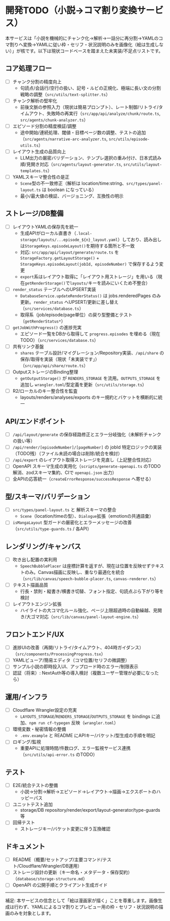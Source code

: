 # 開発TODO（小説→コマ割り変換サービス）

本サービスは「小説を機械的にチャンク化→解析→一話分に再分割→YAMLのコマ割りへ変換→YAMLに従い枠・セリフ・状況説明のみを画像化（絵は生成しない）」が核です。以下は現状コードベースを踏まえた未実装/不足点リストです。

## コア処理フロー
- [ ] チャンク分割の精度向上
  - 句読点/会話行/空行の扱い、記号・ルビの正規化、極端に長い文の分割戦略の調整（`src/utils/text-splitter.ts`）
- [ ] チャンク解析の堅牢化
  - 前後文脈の参照入力（現状は簡易プロンプト）、レート制御/リトライ/タイムアウト、失敗時の再実行（`src/app/api/analyze/chunk/route.ts`, `src/agents/chunk-analyzer.ts`）
- [ ] エピソード分割の精度検証/調整
  - 途中開始/連続処理、閾値・目標ページ数の調整、テストの追加（`src/agents/narrative-arc-analyzer.ts`, `src/utils/episode-utils.ts`）
- [ ] レイアウト生成の品質向上
  - LLM出力の厳密バリデーション、テンプレ選択の重み付け、日本式読み順/見開き対応（`src/agents/layout-generator.ts`, `src/utils/layout-templates.ts`）
- [ ] YAMLスキーマ整合性の是正
  - `Scene`型の不一致修正（解析は location/time:string、`src/types/panel-layout.ts` は boolean になっている）
  - 最小/最大値の検証、バージョニング、互換性の明示

## ストレージ/DB整備
- [ ] レイアウトYAMLの保存先を統一
  - 生成APIがローカル直書き（`.local-storage/layouts/...episode_${n}_layout.yaml`）しており、読み出しは`StorageKeys.episodeLayout()`を期待する箇所と不一致
  - 対応: `src/app/api/layout/generate/route.ts` を `StorageFactory.getLayoutStorage()` + `StorageKeys.episodeLayout(jobId, episodeNumber)` で保存するよう変更
  - `export`系はレイアウト取得に「レイアウト用ストレージ」を用いる（現在`getRenderStorage()`で`layouts/`キーを読みにいくため不整合）
- [ ] `render_status` テーブルへのUPSERT実装
  - `DatabaseService.updateRenderStatus()` は jobs.renderedPages のみ更新。`render_status` へUPSERT/更新に差し替え（`src/services/database.ts`）
  - 取得系（job/episode/page単位）の戻り型整備とテスト（`getRenderStatus*`）
- [ ] `getJobWithProgress()` の進捗充実
  - エピソード一覧をDBから取得して `progress.episodes` を埋める（現在 TODO）（`src/services/database.ts`）
- [ ] 共有リンク基盤
  - `shares` テーブル設計/マイグレーション/Repository実装、`/api/share` の保存/取得を実装（現状「未実装です」）（`src/app/api/share/route.ts`）
- [ ] OutputストレージのBinding整理
  - `getOutputStorage()` が `RENDERS_STORAGE` を流用。`OUTPUTS_STORAGE` を追加し `wrangler.toml`/型定義を更新（`src/utils/storage.ts`）
- [ ] R2/ローカルのキー整合性を監査
  - layouts/renders/analyses/exports のキー規約とバケットを横断的に統一

## API/エンドポイント
- [ ] `/api/layout/generate` の保存経路修正とエラー分岐強化（未解析チャンクの扱い等）
- [ ] `/api/render/[episodeNumber]/[pageNumber]` の jobId 特定ロジックの実装（TODO残）（ファイル未読の場合は削除/統合を検討）
- [ ] `/api/export` のレイアウト取得ストレージを見直し（上記整合性対応）
- [ ] OpenAPI スキーマ生成の実用化（`scripts/generate-openapi.ts` のTODO解消、zodスキーマ集約、CIで `openapi.json` 出力）
- [ ] 全APIの応答統一（`createErrorResponse/successResponse` へ寄せる）

## 型/スキーマ/バリデーション
- [ ] `src/types/panel-layout.ts` と 解析スキーマの整合
  - `Scene`（location/timeの型）、`Dialogue`拡張（emotionの共通語彙）
- [ ] `isMangaLayout` 型ガードの厳密化とエラーメッセージの改善（`src/utils/type-guards.ts` / 各API）

## レンダリング/キャンバス
- [ ] 吹き出し配置の実利用
  - `SpeechBubblePlacer` は座標計算を返すが、現在は位置を反映せずテキストのみ。Canvas描画に反映し、重なり最適化を統合（`src/lib/canvas/speech-bubble-placer.ts`, `canvas-renderer.ts`）
- [ ] テキスト描画品質
  - 行長・禁則・縦書き/横書き切替、フォント指定、句読点ぶら下がり等を検討
- [ ] レイアウトエンジン拡張
  - ハイライトの大コマ化ルール強化、ページ上限超過時の自動繰越、見開き/大ゴマ対応（`src/lib/canvas/panel-layout-engine.ts`）

## フロントエンド/UX
- [ ] 進捗UIの改善（再開/リトライ/タイムアウト、404時ガイダンス）（`src/components/ProcessingProgress.tsx`）
- [ ] YAMLビューア/簡易エディタ（コマ位置/セリフの微調整）
- [ ] サンプル小説の即時投入UI、アップロード時のエラー/制限表示
- [ ] 認証（将来）: NextAuth等の導入検討（複数ユーザー管理が必要になったら）

## 運用/インフラ
- [ ] Cloudflare Wrangler設定の充実
  - `LAYOUTS_STORAGE`/`RENDERS_STORAGE`/`OUTPUTS_STORAGE` を bindings に追加、`npm run cf-typegen` 反映（`wrangler.toml`）
- [ ] 環境変数・秘密情報の整備
  - `.env.example` と README にAPIキー/バケット/型生成の手順を明記
- [ ] ロギング/監視
  - 重要APIに処理時間/件数ログ、エラー監視サービス連携（`src/utils/api-error.ts` のTODO）

## テスト
- [ ] E2E/統合テストの整備
  - 小説→分割→解析→エピソード→レイアウト→描画→エクスポートのハッピーパス
- [ ] ユニットテスト追加
  - storage/DB repository/render/export/layout-generator/type-guards 等
- [ ] 回帰テスト
  - ストレージキー/バケット変更に伴う互換確認

## ドキュメント
- [ ] README（概要/セットアップ/主要コマンド/テスト/Cloudflare/Wrangler/DB運用）
- [ ] ストレージ設計の更新（キー命名・メタデータ・保存契約）（`database/storage-structure.md`）
- [ ] OpenAPI の公開手順とクライアント生成ガイド

---
補足: 本サービスの信念として「絵は漫画家が描く」ことを尊重します。画像生成は行わず、YAMLによるコマ割りとプレビュー用の枠・セリフ・状況説明の描画のみを対象とします。